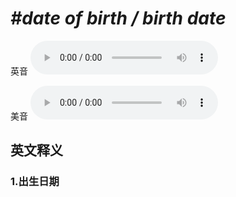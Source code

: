 # ***\#date of birth / birth date*** 
英音
<audio src="./media/date of birth1_AAC.aac" controls="controls"></audio>

美音
<audio src="./media/date of birth2_AAC.aac" controls="controls"></audio>



  

英文释义
---
### 1.**出生日期**  


